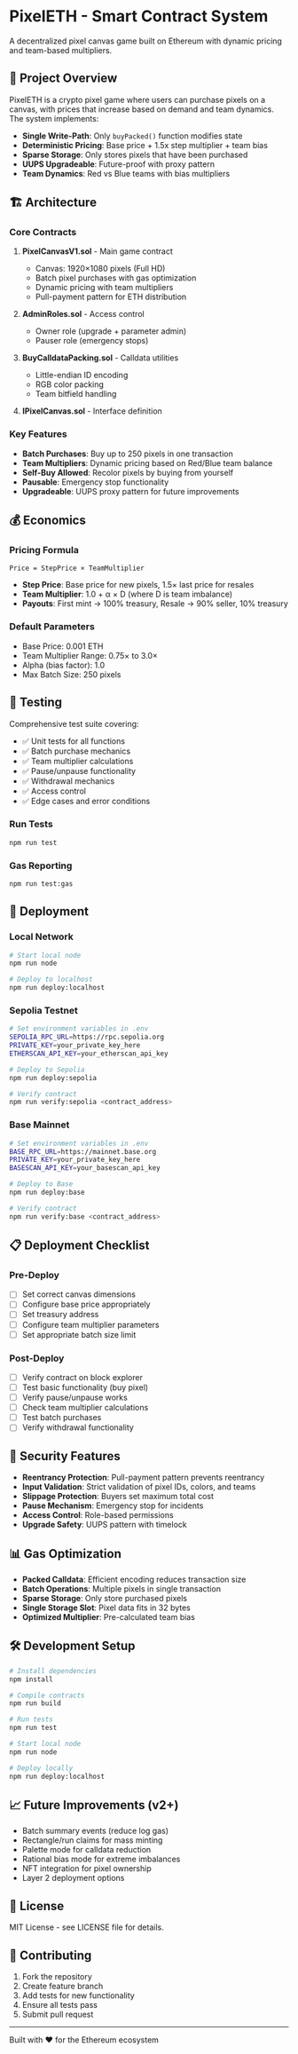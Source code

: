 # PixelETH - Smart Contract System

A decentralized pixel canvas game built on Ethereum with dynamic pricing and team-based multipliers.

## 🎯 Project Overview

PixelETH is a crypto pixel game where users can purchase pixels on a canvas, with prices that increase based on demand and team dynamics. The system implements:

- **Single Write-Path**: Only `buyPacked()` function modifies state
- **Deterministic Pricing**: Base price + 1.5x step multiplier + team bias
- **Sparse Storage**: Only stores pixels that have been purchased
- **UUPS Upgradeable**: Future-proof with proxy pattern
- **Team Dynamics**: Red vs Blue teams with bias multipliers

## 🏗️ Architecture

### Core Contracts

1. **PixelCanvasV1.sol** - Main game contract
   - Canvas: 1920×1080 pixels (Full HD)
   - Batch pixel purchases with gas optimization
   - Dynamic pricing with team multipliers
   - Pull-payment pattern for ETH distribution

2. **AdminRoles.sol** - Access control
   - Owner role (upgrade + parameter admin)
   - Pauser role (emergency stops)

3. **BuyCalldataPacking.sol** - Calldata utilities
   - Little-endian ID encoding
   - RGB color packing
   - Team bitfield handling

4. **IPixelCanvas.sol** - Interface definition

### Key Features

- **Batch Purchases**: Buy up to 250 pixels in one transaction
- **Team Multipliers**: Dynamic pricing based on Red/Blue team balance
- **Self-Buy Allowed**: Recolor pixels by buying from yourself
- **Pausable**: Emergency stop functionality
- **Upgradeable**: UUPS proxy pattern for future improvements

## 💰 Economics

### Pricing Formula
```
Price = StepPrice × TeamMultiplier
```

- **Step Price**: Base price for new pixels, 1.5× last price for resales
- **Team Multiplier**: 1.0 + α × D (where D is team imbalance)
- **Payouts**: First mint → 100% treasury, Resale → 90% seller, 10% treasury

### Default Parameters
- Base Price: 0.001 ETH
- Team Multiplier Range: 0.75× to 3.0×
- Alpha (bias factor): 1.0
- Max Batch Size: 250 pixels

## 🧪 Testing

Comprehensive test suite covering:

- ✅ Unit tests for all functions
- ✅ Batch purchase mechanics
- ✅ Team multiplier calculations
- ✅ Pause/unpause functionality
- ✅ Withdrawal mechanics
- ✅ Access control
- ✅ Edge cases and error conditions

### Run Tests
```bash
npm run test
```

### Gas Reporting
```bash
npm run test:gas
```

## 🚀 Deployment

### Local Network
```bash
# Start local node
npm run node

# Deploy to localhost
npm run deploy:localhost
```

### Sepolia Testnet
```bash
# Set environment variables in .env
SEPOLIA_RPC_URL=https://rpc.sepolia.org
PRIVATE_KEY=your_private_key_here
ETHERSCAN_API_KEY=your_etherscan_api_key

# Deploy to Sepolia
npm run deploy:sepolia

# Verify contract
npm run verify:sepolia <contract_address>
```

### Base Mainnet
```bash
# Set environment variables in .env
BASE_RPC_URL=https://mainnet.base.org
PRIVATE_KEY=your_private_key_here
BASESCAN_API_KEY=your_basescan_api_key

# Deploy to Base
npm run deploy:base

# Verify contract
npm run verify:base <contract_address>
```

## 📋 Deployment Checklist

### Pre-Deploy
- [ ] Set correct canvas dimensions
- [ ] Configure base price appropriately
- [ ] Set treasury address
- [ ] Configure team multiplier parameters
- [ ] Set appropriate batch size limit

### Post-Deploy
- [ ] Verify contract on block explorer
- [ ] Test basic functionality (buy pixel)
- [ ] Verify pause/unpause works
- [ ] Check team multiplier calculations
- [ ] Test batch purchases
- [ ] Verify withdrawal functionality

## 🔐 Security Features

- **Reentrancy Protection**: Pull-payment pattern prevents reentrancy
- **Input Validation**: Strict validation of pixel IDs, colors, and teams
- **Slippage Protection**: Buyers set maximum total cost
- **Pause Mechanism**: Emergency stop for incidents
- **Access Control**: Role-based permissions
- **Upgrade Safety**: UUPS pattern with timelock

## 📊 Gas Optimization

- **Packed Calldata**: Efficient encoding reduces transaction size
- **Batch Operations**: Multiple pixels in single transaction
- **Sparse Storage**: Only store purchased pixels
- **Single Storage Slot**: Pixel data fits in 32 bytes
- **Optimized Multiplier**: Pre-calculated team bias

## 🛠️ Development Setup

```bash
# Install dependencies
npm install

# Compile contracts
npm run build

# Run tests
npm run test

# Start local node
npm run node

# Deploy locally
npm run deploy:localhost
```

## 📈 Future Improvements (v2+)

- Batch summary events (reduce log gas)
- Rectangle/run claims for mass minting
- Palette mode for calldata reduction
- Rational bias mode for extreme imbalances
- NFT integration for pixel ownership
- Layer 2 deployment options

## 📄 License

MIT License - see LICENSE file for details.

## 🤝 Contributing

1. Fork the repository
2. Create feature branch
3. Add tests for new functionality
4. Ensure all tests pass
5. Submit pull request

---

Built with ❤️ for the Ethereum ecosystem
